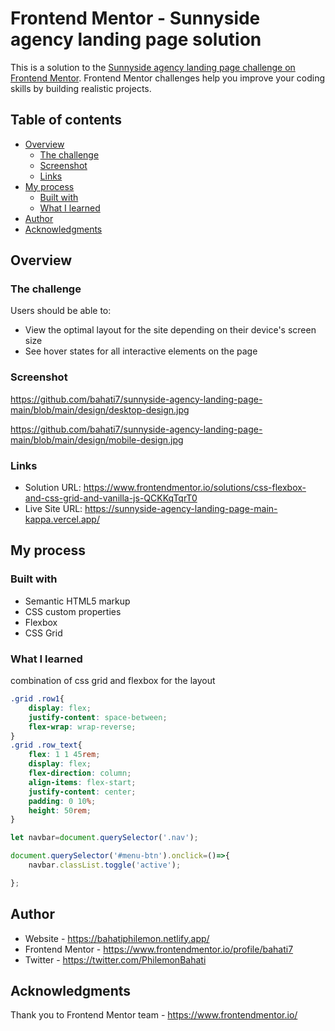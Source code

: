 # Frontend Mentor - Sunnyside agency landing page solution

This is a solution to the [Sunnyside agency landing page challenge on Frontend Mentor](https://www.frontendmentor.io/challenges/sunnyside-agency-landing-page-7yVs3B6ef). Frontend Mentor challenges help you improve your coding skills by building realistic projects.

## Table of contents

- [Overview](#overview)
  - [The challenge](#the-challenge)
  - [Screenshot](#screenshot)
  - [Links](#links)
- [My process](#my-process)
  - [Built with](#built-with)
  - [What I learned](#what-i-learned)
- [Author](#author)
- [Acknowledgments](#acknowledgments)



## Overview

### The challenge

Users should be able to:

- View the optimal layout for the site depending on their device's screen size
- See hover states for all interactive elements on the page

### Screenshot

https://github.com/bahati7/sunnyside-agency-landing-page-main/blob/main/design/desktop-design.jpg

https://github.com/bahati7/sunnyside-agency-landing-page-main/blob/main/design/mobile-design.jpg

### Links

- Solution URL: https://www.frontendmentor.io/solutions/css-flexbox-and-css-grid-and-vanilla-js-QCKKqTqrT0
- Live Site URL: https://sunnyside-agency-landing-page-main-kappa.vercel.app/

## My process

### Built with

- Semantic HTML5 markup
- CSS custom properties
- Flexbox
- CSS Grid



### What I learned

combination of css grid and flexbox for the layout



```css
.grid .row1{
    display: flex;
    justify-content: space-between;
    flex-wrap: wrap-reverse;
}
.grid .row_text{
    flex: 1 1 45rem;
    display: flex;
    flex-direction: column;
    align-items: flex-start;
    justify-content: center;
    padding: 0 10%;
    height: 50rem;
}

```

```js
let navbar=document.querySelector('.nav');

document.querySelector('#menu-btn').onclick=()=>{
    navbar.classList.toggle('active');

};
```


## Author

- Website - https://bahatiphilemon.netlify.app/
- Frontend Mentor - https://www.frontendmentor.io/profile/bahati7
- Twitter - https://twitter.com/PhilemonBahati



## Acknowledgments

Thank you to Frontend Mentor team - https://www.frontendmentor.io/